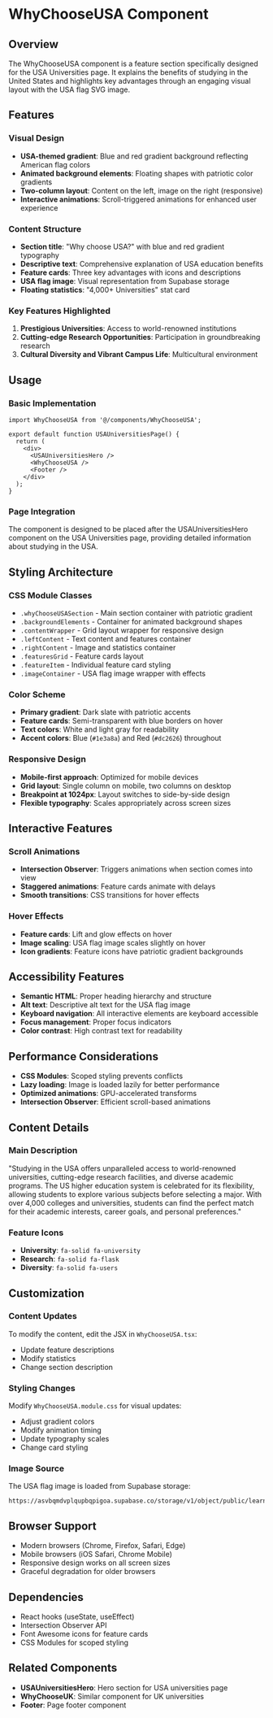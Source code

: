 # WhyChooseUSA Component

## Overview
The WhyChooseUSA component is a feature section specifically designed for the USA Universities page. It explains the benefits of studying in the United States and highlights key advantages through an engaging visual layout with the USA flag SVG image.

## Features

### Visual Design
- **USA-themed gradient**: Blue and red gradient background reflecting American flag colors
- **Animated background elements**: Floating shapes with patriotic color gradients
- **Two-column layout**: Content on the left, image on the right (responsive)
- **Interactive animations**: Scroll-triggered animations for enhanced user experience

### Content Structure
- **Section title**: "Why choose USA?" with blue and red gradient typography
- **Descriptive text**: Comprehensive explanation of USA education benefits
- **Feature cards**: Three key advantages with icons and descriptions
- **USA flag image**: Visual representation from Supabase storage
- **Floating statistics**: "4,000+ Universities" stat card

### Key Features Highlighted
1. **Prestigious Universities**: Access to world-renowned institutions
2. **Cutting-edge Research Opportunities**: Participation in groundbreaking research
3. **Cultural Diversity and Vibrant Campus Life**: Multicultural environment

## Usage

### Basic Implementation
```tsx
import WhyChooseUSA from '@/components/WhyChooseUSA';

export default function USAUniversitiesPage() {
  return (
    <div>
      <USAUniversitiesHero />
      <WhyChooseUSA />
      <Footer />
    </div>
  );
}
```

### Page Integration
The component is designed to be placed after the USAUniversitiesHero component on the USA Universities page, providing detailed information about studying in the USA.

## Styling Architecture

### CSS Module Classes
- `.whyChooseUSASection` - Main section container with patriotic gradient
- `.backgroundElements` - Container for animated background shapes
- `.contentWrapper` - Grid layout wrapper for responsive design
- `.leftContent` - Text content and features container
- `.rightContent` - Image and statistics container
- `.featuresGrid` - Feature cards layout
- `.featureItem` - Individual feature card styling
- `.imageContainer` - USA flag image wrapper with effects

### Color Scheme
- **Primary gradient**: Dark slate with patriotic accents
- **Feature cards**: Semi-transparent with blue borders on hover
- **Text colors**: White and light gray for readability
- **Accent colors**: Blue (`#1e3a8a`) and Red (`#dc2626`) throughout

### Responsive Design
- **Mobile-first approach**: Optimized for mobile devices
- **Grid layout**: Single column on mobile, two columns on desktop
- **Breakpoint at 1024px**: Layout switches to side-by-side design
- **Flexible typography**: Scales appropriately across screen sizes

## Interactive Features

### Scroll Animations
- **Intersection Observer**: Triggers animations when section comes into view
- **Staggered animations**: Feature cards animate with delays
- **Smooth transitions**: CSS transitions for hover effects

### Hover Effects
- **Feature cards**: Lift and glow effects on hover
- **Image scaling**: USA flag image scales slightly on hover
- **Icon gradients**: Feature icons have patriotic gradient backgrounds

## Accessibility Features
- **Semantic HTML**: Proper heading hierarchy and structure
- **Alt text**: Descriptive alt text for the USA flag image
- **Keyboard navigation**: All interactive elements are keyboard accessible
- **Focus management**: Proper focus indicators
- **Color contrast**: High contrast text for readability

## Performance Considerations
- **CSS Modules**: Scoped styling prevents conflicts
- **Lazy loading**: Image is loaded lazily for better performance
- **Optimized animations**: GPU-accelerated transforms
- **Intersection Observer**: Efficient scroll-based animations

## Content Details

### Main Description
"Studying in the USA offers unparalleled access to world-renowned universities, cutting-edge research facilities, and diverse academic programs. The US higher education system is celebrated for its flexibility, allowing students to explore various subjects before selecting a major. With over 4,000 colleges and universities, students can find the perfect match for their academic interests, career goals, and personal preferences."

### Feature Icons
- **University**: `fa-solid fa-university`
- **Research**: `fa-solid fa-flask`
- **Diversity**: `fa-solid fa-users`

## Customization

### Content Updates
To modify the content, edit the JSX in `WhyChooseUSA.tsx`:
- Update feature descriptions
- Modify statistics
- Change section description

### Styling Changes
Modify `WhyChooseUSA.module.css` for visual updates:
- Adjust gradient colors
- Modify animation timing
- Update typography scales
- Change card styling

### Image Source
The USA flag image is loaded from Supabase storage:
```
https://asvbqmdvplqupbqpigoa.supabase.co/storage/v1/object/public/learneducation//usa.svg
```

## Browser Support
- Modern browsers (Chrome, Firefox, Safari, Edge)
- Mobile browsers (iOS Safari, Chrome Mobile)
- Responsive design works on all screen sizes
- Graceful degradation for older browsers

## Dependencies
- React hooks (useState, useEffect)
- Intersection Observer API
- Font Awesome icons for feature cards
- CSS Modules for scoped styling

## Related Components
- **USAUniversitiesHero**: Hero section for USA universities page
- **WhyChooseUK**: Similar component for UK universities
- **Footer**: Page footer component
